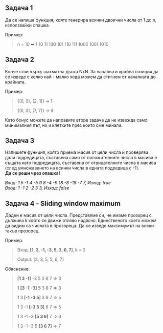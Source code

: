 ## Задача 1
Да се напише функция, която генерира всички двоични числа от 1 до n, използвайки опашка.

Пример:
> n = 10 ➡ 1 10 11 100 101 110 111 1000 1001 1010

## Задача 2
Конче стои върху шахматна дъска NxN. За начална и крайна позиция да се изведе с колко най - малко хода можем да стигнем от началната до крайната.

Пример:
> {(0, 0), (2, 1)} -> 1
> 
> {(0, 0), (7, 7)} -> 6


Като бонус можете да направите втора задача да не извежда само минималния път, но и клетките през които сме минали.

## Задача 3
Напишете функция, която приема масив от цели числа и проверява дали подредицата, съставена само от положителните числа в масива е същата като подредицата, съставена от отрицателните числа в масива (след умножаването на всички числа в едната подредица с -1).  
**Да се реши чрез опашка!**  

*Вход: 1 5 -1 4 -5 9 8 -4 -9 18 -8 -18 -7 7, Изход: true  
Вход: 1 -1 2 -2 3 3, Изход: false*  

## Задача 4 - Sliding window maximum
Даден е масив от цели числа. Представяме си, че имаме прозорец с дължина *k* който се движи отляво надясно. Единственото което можем да видим са числата в прозореца. Да се изведе максимумът на всеки такъв прозорец.

Пример:

> Вход:  **[1, 3, -1, -3, 5, 3, 6, 7]**, k = 3
> 
> Output: [3, 3, 5, 5, 6, 7]

Обяснение:
> 
> **[1  3  -1]** -3  5  3  6  7      => 3
> 
> 1 **[3  -1  -3]** 5  3  6  7       => 3
>
> 1  3 **[-1  -3  5]** 3  6  7       => 5
>
> 1  3  -1 **[-3  5  3]** 6  7       => 5
>
> 1  3  -1  -3 **[5  3  6]** 7       => 6
>
> 1  3  -1  -3  5 **[3  6  7]**      => 7